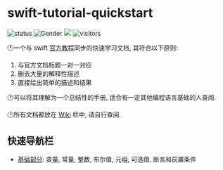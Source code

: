 # swift-tutorial-quickstart

![status](https://img.shields.io/badge/status-up-brightgreen) ![Gender](https://img.shields.io/badge/gender-%F0%9F%A4%B5-lightgrey) ![](https://img.shields.io/static/v1?label=wechat&message=orletmebeme&color=7BB32E&logo=wechat) ![visitors](https://visitor-badge.lithub.cc/badge?page_id=github.com/YugenFring&left_color=red&right_color=green)

🕐一个与 swift [官方教程](https://docs.swift.org/swift-book/documentation/the-swift-programming-language/aboutswift)同步的快速学习文档, 其符合以下原则:
1. 与官方文档标题一对一对应
2. 删去大量的解释性描述
3. 直接给出简单的描述和结果

🕑可以将其理解为一个总结性的手册, 适合有一定其他编程语言基础的人查阅.

🕑所有文档都放在 [Wiki](https://github.com/YugenFring/swift-tutorial-quickstart/wiki) 栏中, 请自行查阅.

## 快速导航栏
- [基础部分](https://github.com/YugenFring/swift-tutorial-quickstart/wiki/1.-%E5%9F%BA%E7%A1%80%E9%83%A8%E5%88%86-(The-Basics)): 变量, 常量, 整数, 布尔值, 元组, 可选值, 断言和前置条件
